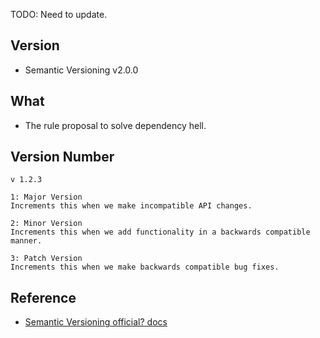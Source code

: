 TODO: Need to update.

## Version
- Semantic Versioning v2.0.0

## What
- The rule proposal to solve dependency hell.

## Version Number
```
v 1.2.3
```
```
1: Major Version
Increments this when we make incompatible API changes.
```
```
2: Minor Version
Increments this when we add functionality in a backwards compatible manner.
```
```
3: Patch Version
Increments this when we make backwards compatible bug fixes.
```

## Reference
- [Semantic Versioning official? docs](https://semver.org/)
